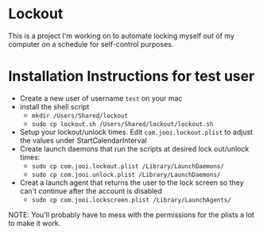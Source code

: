 # Lockout
This is a project I'm working on to automate
locking myself out of my computer on a schedule
for self-control purposes.

# Installation Instructions for test user
* Create a new user of username `test` on your mac
* install the shell script
  * `mkdir /Users/Shared/lockout`
  * `sudo cp lockout.sh /Users/Shared/lockout/lockout.sh`
* Setup your lockout/unlock times. Edit `com.jooi.lockout.plist` to adjust 
the <dict> values under <key>StartCalendarInterval</key> 
* Create launch daemons that run the scripts at desired lock out/unlock times:
  * `sudo cp com.jooi.lockout.plist /Library/LaunchDaemons/`
  * `sudo cp com.jooi.unlock.plist /Library/LaunchDaemons/`
* Creat a launch agent that returns the user to the lock screen 
so they can't continue after the account is disabled
  * `sudo cp com.jooi.lockscreen.plist /Library/LaunchAgents/`

NOTE: You'll probably have to mess with the permissions
for the plists a lot to make it work.